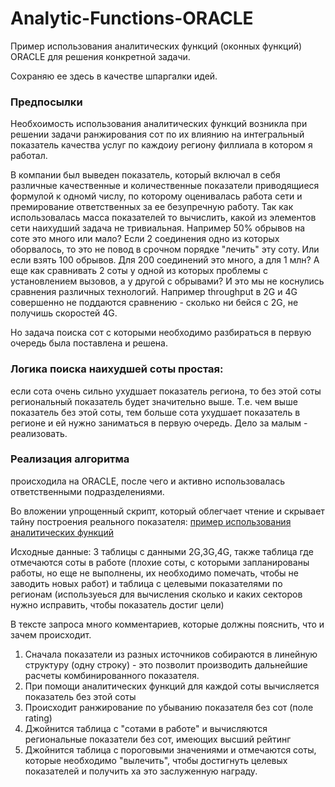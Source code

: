 # Analytic-Functions-ORACLE
Пример использования аналитических функций (оконных функций) ORACLE для решения конкретной задачи.

Сохраняю ее здесь в качестве шпаргалки идей. 
### Предпосылки
Необхоимость использования аналитических функций возникла при решении задачи ранжирования сот по их влиянию на интегральный показатель качества услуг по каждоиу региону филлиала в котором я работал.

В компании был выведен показатель, который включал в себя различные качественные и количественные показатели приводящиеся формулой к одномй числу, по которому оценивалась работа сети и премирование ответственных за ее безупречную работу. Так как использовалась масса показателей то вычислить, какой из элементов сети наихудший задача не тривиальная. Например 50% обрывов на соте это много или мало? Если 2 соединения одно из которых оборвалось, то это не повод в срочном порядке "лечить" эту соту. Или если взять 100 обрывов. Для 200 соединений это много, а для 1 млн? А еще как сравнивать 2 соты у одной из которых проблемы с установлением вызовов, а у другой с обрывами? И это мы не коснулись сравнения различных технологий. Например throughput в 2G и 4G совершенно не поддаются сравнению - сколько ни бейся с 2G, не получишь скоростей 4G.

Но задача поиска сот с которыми необходимо разбираться в первую очередь была поставлена и решена. 
### Логика поиска наихудшей соты простая:
если сота очень сильно ухудшает показатель региона, то без этой соты региональный показатель будет значительно выше. Т.е. чем выше показатель без этой соты, тем больше сота ухудшает показатель в регионе и ей нужно заниматься в первую очередь. Дело за малым - реализовать.
### Реализация алгоритма 
происходила на ORACLE, после чего и активно использовалась ответственными подразделениями.

Во вложении упрощенный скрипт, который облегчает чтение и скрывает тайну построения реального показателя: [пример использования аналитических функций](https://github.com/mikhail7311/Analytic-Functions-ORACLE-/blob/main/Analytic_Functions.sql)

Исходные данные: 3 таблицы с данными 2G,3G,4G, также таблица где отмечаются соты в работе (плохие соты, с которыми запланированы работы, но еще не выполнены, их необходимо помечать, чтобы не заводить новых работ) и таблица с целевыми показателями по регионам (используеься для вычисления сколько и каких секторов нужно исправить, чтобы показатель достиг цели)

В тексте запроса много комментариев, которые должны пояснить, что и зачем происходит.
1. Сначала показатели из разных источников собираются в линейную структуру (одну строку) - это позволит производить дальнейшие расчеты комбинированного показателя.
2. При помощи аналитических функций для каждой соты вычисляется показатель без этой соты
3. Происходит ранжирование по убыванию показателя без сот (поле rating)
4. Джойнится таблица с "сотами в работе" и вычисляются региональные показатели без сот, имеющих высший рейтинг
5. Джойнится таблица с пороговыми значениями и отмечаются соты, которые необходимо "вылечить", чтобы достигнуть целевых показателей и получить ха это заслуженную награду.  
